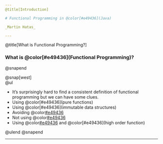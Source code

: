```yaml
---
@title[Introduction]

# Functional Programming in @color[#e49436](Java)

_Martin Hatas_

---
```


@title[What is Functional Programming?]
### What is @color[#e49436](Functional Programming)?

@snapend

@snap[west]
<br>
@ul
- It’s surprisingly hard to find a consistent definition of functional programming but we can have some clues.
- Using @color[#e49436](pure functions)
- Using @color[#e49436](immutable data structures)
- Avoiding @color[#e49436](exceptions)
- Not using @color[#e49436](null)
- Using @color[#e49436](recursion) and @color[#e49436](high order function)

@ulend
@snapend

---